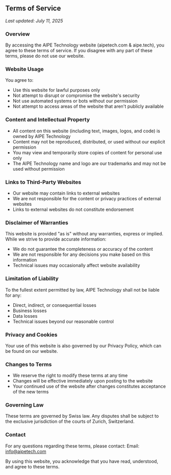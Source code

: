 ## Terms of Service

*Last updated: July 11, 2025*

### Overview

By accessing the AIPE Technology website (aipetech.com & aipe.tech), you agree to these terms of service. If you disagree with any part of these terms, please do not use our website.

### Website Usage

You agree to:
- Use this website for lawful purposes only
- Not attempt to disrupt or compromise the website's security
- Not use automated systems or bots without our permission
- Not attempt to access areas of the website that aren't publicly available

### Content and Intellectual Property

- All content on this website (including text, images, logos, and code) is owned by AIPE Technology
- Content may not be reproduced, distributed, or used without our explicit permission
- You may view and temporarily store copies of content for personal use only
- The AIPE Technology name and logo are our trademarks and may not be used without permission

### Links to Third-Party Websites

- Our website may contain links to external websites
- We are not responsible for the content or privacy practices of external websites
- Links to external websites do not constitute endorsement

### Disclaimer of Warranties

This website is provided "as is" without any warranties, express or implied. While we strive to provide accurate information:
- We do not guarantee the completeness or accuracy of the content
- We are not responsible for any decisions you make based on this information
- Technical issues may occasionally affect website availability

### Limitation of Liability

To the fullest extent permitted by law, AIPE Technology shall not be liable for any:
- Direct, indirect, or consequential losses
- Business losses
- Data losses
- Technical issues beyond our reasonable control

### Privacy and Cookies

Your use of this website is also governed by our Privacy Policy, which can be found on our website.

### Changes to Terms

- We reserve the right to modify these terms at any time
- Changes will be effective immediately upon posting to the website
- Your continued use of the website after changes constitutes acceptance of the new terms

### Governing Law

These terms are governed by Swiss law. Any disputes shall be subject to the exclusive jurisdiction of the courts of Zurich, Switzerland.

### Contact

For any questions regarding these terms, please contact:
Email: info@aipetech.com

By using this website, you acknowledge that you have read, understood, and agree to these terms.
